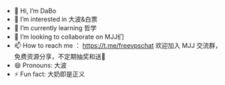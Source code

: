 - 👋 Hi, I’m DaBo
- 👀 I’m interested in 大波&白票
- 🌱 I’m currently learning 哲学
- 💞️ I’m looking to collaborate on MJJ们
- 📫 How to reach me ： https://t.me/freevpschat  欢迎加入 MJJ 交流群，免费资源分享，不定期抽奖和送🐔
- 😄 Pronouns: 大波
- ⚡ Fun fact: 大奶即是正义

<!---
DaBoWin/DaBoWin is a ✨ special ✨ repository because its `README.md` (this file) appears on your GitHub profile.
You can click the Preview link to take a look at your changes.
--->
